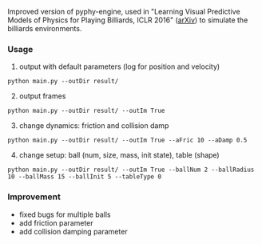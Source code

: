 Improved version of pyphy-engine, used in "Learning Visual Predictive Models of Physics for Playing Billiards, ICLR 2016" ([arXiv](http://arxiv.org/abs/1511.07404)) to simulate the billiards environments. 


### Usage
1. output with default parameters (log for position and velocity)
```
python main.py --outDir result/
```
2. output frames
```
python main.py --outDir result/ --outIm True
```
3. change dynamics: friction and collision damp
```
python main.py --outDir result/ --outIm True --aFric 10 --aDamp 0.5
```
4. change setup: ball (num, size, mass, init state), table (shape)
```
python main.py --outDir result/ --outIm True --ballNum 2 --ballRadius 10 --ballMass 15 --ballInit 5 --tableType 0 
```

### Improvement
- fixed bugs for multiple balls
- add friction parameter
- add collision damping parameter
